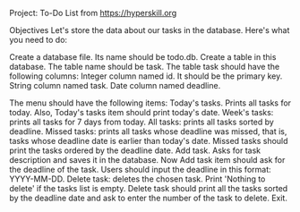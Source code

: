 Project: To-Do List
from https://hyperskill.org

Objectives
Let's store the data about our tasks in the database. Here's what you need to do:

Create a database file. Its name should be todo.db.
Create a table in this database. The table name should be task.
The table task should have the following columns:
Integer column named id. It should be the primary key.
String column named task.
Date column named deadline. 

The menu should have the following items:
Today's tasks. Prints all tasks for today. Also, Today's tasks item should print today's date.
Week's tasks: prints all tasks for 7 days from today.
All tasks: prints all tasks sorted by deadline.
Missed tasks: prints all tasks whose deadline was missed, that is, tasks whose deadline date is earlier than today's date. Missed tasks should print the tasks ordered by the deadline date.
Add task. Asks for task description and saves it in the database. Now Add task item should ask for the deadline of the task. Users should input the deadline in this format: YYYY-MM-DD.
Delete task: deletes the chosen task. Print 'Nothing to delete' if the tasks list is empty. Delete task should print all the tasks sorted by the deadline date and ask to enter the number of the task to delete.
Exit.
